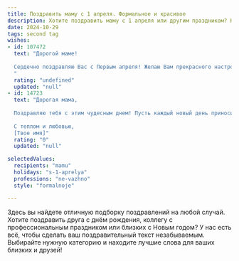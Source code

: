 ```yaml
---
title: Поздравить маму с 1 апреля. Формальное и красивое
description: Хотите поздравить маму с 1 апреля или другим праздником? Наш ИИ создаст незабываемое поздравление, а вы обязательно выделитесь среди других.  
date: 2024-10-29
tags: second tag
wishes:
- id: 107472
  text: "Дорогой маме!
  
  Сердечно поздравляю Вас с Первым апреля! Желаю Вам прекрасного настроения, ярких впечатлений и исполнения всех самых заветных желаний. Пусть этот день будет наполнен радостью, улыбками и приятными сюрпризами.  Крепкого Вам здоровья, благополучия и долгих лет жизни. С любовью и уважением.
  "
  rating: "undefined"
  updated: "null"
- id: 14723
  text: "Дорогая мама,
  
  Поздравляю тебя с этим чудесным днем! Пусть каждый новый день приносит тебе радость и удовлетворение от всего, что ты делаешь. Твоя любовь и забота всегда будут для меня источником силы и вдохновения. Желаю тебе здоровья, счастья и благополучия. Ты – моя самая большая опора и поддержка, и я безмерно благодарен тебе за все, что ты делаешь для нас.
  
  С теплом и любовью,
  [Твое имя]"
  rating: "0"
  updated: "null"

selectedValues:
  recipients: "mamu"
  holidays: "s-1-aprelya"
  professions: "ne-vazhno"
  style: "formalnoje"

---
```


Здесь вы найдете отличную подборку поздравлений на любой случай. 
Хотите поздравить друга с днём рождения, коллегу с профессиональным праздником или близких с Новым годом? У нас есть всё, чтобы сделать ваш поздравительный текст незабываемым. Выбирайте нужную категорию и находите лучшие слова для ваших близких и друзей!
